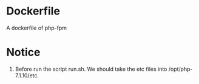 # Dockerfile

A dockerfile of php-fpm

# Notice

1. Before run the script run.sh. We should take the etc files into /opt/php-7.1.10/etc.

